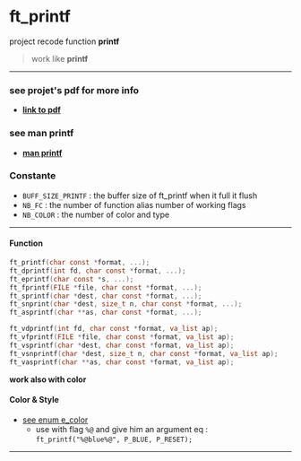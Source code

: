 # ft_printf
project recode function **printf**

>work like **printf**
***
### see projet's pdf for more info
* **[link to pdf](https://cdn.intra.42.fr/pdf/pdf/20/ft_printf.pdf)**
### see man printf
* **[man printf](http://manpagesfr.free.fr/man/man3/printf.3.html)**

### Constante
* `BUFF_SIZE_PRINTF` : the buffer size of ft_printf when it full it flush
* `NB_FC` : the number of function alias number of working flags
* `NB_COLOR` : the number of color and type
***
#### **Function**

```C
ft_printf(char const *format, ...);
ft_dprintf(int fd, char const *format, ...);
ft_eprintf(char const *s, ...);
ft_fprintf(FILE *file, char const *format, ...);
ft_sprintf(char *dest, char const *format, ...);
ft_snprint(char *dest, size_t n, char const *format, ...);
ft_asprintf(char **as, char const *format, ...);

ft_vdprintf(int fd, char const *format, va_list ap);
ft_vfprintf(FILE *file, char const *format, va_list ap);
ft_vsprintf(char *dest, char const *format, va_list ap);
ft_vsnprintf(char *dest, size_t n, char const *format, va_list ap);
ft_vasprintf(char **as, char const *format, va_list ap);
```
**work also with color**

#### Color & Style
* [see enum e_color](https://github.com/FirelightFlagboy/ft_printf/blob/master/includes/ft_printf.h)
	- use with flag `%@` and give him an argument eq : `ft_printf("%@blue%@", P_BLUE, P_RESET);`
***
